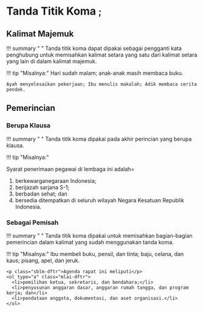 # Tanda Titik Koma <small><span class="penanda">;</span></small>

## Kalimat Majemuk

!!! summary " "
    Tanda titik koma dapat dipakai sebagai pengganti kata penghubung untuk memisahkan kalimat setara yang satu dari kalimat setara yang lain di dalam kalimat majemuk.

!!! tip "Misalnya:"
    Hari sudah malam; anak-anak masih membaca buku.

    Ayah menyelesaikan pekerjaan; Ibu menulis makalah; Adik membaca cerita pendek.

## Pemerincian

### Berupa Klausa

!!! summary " "
    Tanda titik koma dipakai pada akhir perincian yang berupa klausa.

!!! tip "Misalnya:"
    <p class="sblm-dftr">Syarat penerimaan pegawai di lembaga ini adalah=</p>
    <ol class="kurung-1">
      <li>berkewarganegaraan Indonesia;</li>
      <li>berijazah sarjana S-1;</li>
      <li>berbadan sehat; dan</li>
      <li>bersedia ditempatkan di seluruh wilayah Negara Kesatuan Republik Indonesia.</li>
    </ol>

### Sebagai Pemisah

!!! summary " "
    Tanda titik koma dipakai untuk memisahkan bagian-bagian pemerincian dalam kalimat yang sudah menggunakan tanda koma.

!!! tip "Misalnya:"
      Ibu membeli buku, pensil, dan tinta; baju, celana, dan kaus; pisang, apel, dan jeruk.

    <p class="sblm-dftr">Agenda rapat ini meliputi</p>
    <ol type="a" class="mlai-dftr">
      <li>pemilihan ketua, sekretaris, dan bendahara;</li>
      <li>penyusunan anggaran dasar, anggaran rumah tangga, dan program kerja; dan</li>
      <li>pendataan anggota, dokumentasi, dan aset organisasi.</li>
    </ol>



